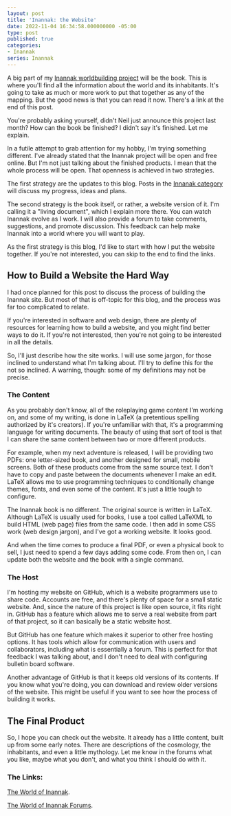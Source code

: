 ```yaml
---
layout: post
title: 'Inannak: the Website'
date: 2022-11-04 16:34:58.000000000 -05:00
type: post
published: true
categories:
- Inannak
series: Inannak
---
```

A big part of my [Inannak worldbuilding project](<{{ site.basurl }}/posts/2022-10-17-the-inannak-project.html>) will be the book. This is where you'll find all the information about the world and its inhabitants. It's going to take as much or more work to put that together as any of the mapping. But the good news is that you can read it now. There's a link at the end of this post.<!--more-->

You're probably asking yourself, didn't Neil just announce this project last month? How can the book be finished? I didn't say it's finished. Let me explain.

In a futile attempt to grab attention for my hobby, I'm trying something different. I've already stated that the Inannak project will be open and free online. But I'm not just talking about the finished products. I mean that the whole process will be open. That openness is achieved in two strategies. 

The first strategy are the updates to this blog. Posts in the [Innanak category](<{{ site.baseurl }}/categories/Inannak.html>) will discuss my progress, ideas and plans.

The second strategy is the book itself, or rather, a website version of it. I'm calling it a "living document", which I explain more there. You can watch Inannak evolve as I work. I will also provide a forum to take comments, suggestions, and promote discussion. This feedback can help make Inannak into a world where you will want to play.

As the first strategy is this blog, I'd like to start with how I put the website together. If you're not interested, you can skip to the end to find the links.


## How to Build a Website the Hard Way

I had once planned for  this post to discuss the process of building the Inannak site. But most of that is off-topic for this blog, and the process was far too complicated to relate.

If you're interested in software and web design, there are plenty of resources for learning how to build a website, and you might find better ways to do it. If you're not interested, then you're not going to be interested in all the details.

So, I'll just describe how the site works. I will use some  jargon, for those inclined to understand what I'm talking about. I'll try to define this for the not so inclined. A warning, though: some of my definitions may not be precise.

### The Content

As you probably don't know, all of the roleplaying game content I'm working on, and some of my writing, is done in LaTeX (a pretentious spelling authorized by it's creators). If you're unfamiliar with that, it's a programming language for writing documents. The beauty of using that sort of tool is that I can share the same content between two or more different products.

For example, when my next adventure is released, I will be providing two PDFs: one letter-sized book, and another designed for small, mobile screens. Both of these products come from the same source text. I don't have to copy and paste between the documents whenever I make an edit. LaTeX allows me to use programming techniques to conditionally change themes, fonts, and even some of the content. It's just a little tough to configure.

The Inannak book is no different. The original source is written in LaTeX. Although LaTeX is usually used for books, I use a tool called LaTeXML to build HTML (web page) files from the same code. I then add in some CSS work (web design jargon), and I've got a working website. It looks good.

And when the time comes to produce a final PDF, or even a physical book to sell, I just need to spend a few days adding some code. From then on, I can update both the website and the book with a single command.

### The Host

I'm hosting my website on GitHub, which is a website programmers use to share code. Accounts are free, and there's plenty of space for a small static website. And, since the nature of this project is like open source, it fits right in. GitHub has a feature which allows me to serve a real website from part of that project, so it can basically be a static website host.

But GitHub has one feature which makes it superior to other free hosting options. It has tools which allow for communication with users and collaborators, including what is essentially a forum. This is perfect for that feedback I was talking about, and I don't need to deal with configuring bulletin board software.

Another advantage of GitHub is that it keeps old versions of its contents. If you know what you're doing, you can download and review older versions of the website. This might be useful if you want to see how the process of building it works.


## The Final Product

So, I hope you can check out the website. It already has a little content, built up from some early notes. There are descriptions of the cosmology, the inhabitants, and even a little mythology. Let me know in the forums what you like, maybe what you don't, and what you think I should do with it.

### The Links:

[The World of Inannak](<https://nms-scribe.github.io/inannak/The%20World%20of%20Inannak.html>).

[The World of Inannak Forums](<https://github.com/nms-scribe/inannak/discussions>).

